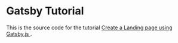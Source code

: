 # Gatsby Tutorial

This is the source code for the tutorial [Create a Landing page using Gatsby.js
](https://www.zeolearn.com/magazine/create-a-landing-page-using-gatsbyjs).
